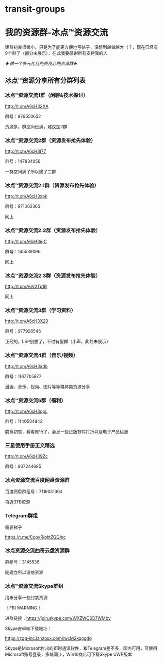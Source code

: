 # transit-groups

# 我的资源群-冰点™资源交流

建群初衷很微小，只是为了能更方便地写帖子，没想到越做越大（？，现在已经有9个群了（部分未展示），在此我要感谢所有支持我的人

*★做一个多元化且免费良心的资源群★*

## 冰点™资源分享所有分群列表 

### 冰点™资源交流1群（闲聊&技术探讨）

http://t.cn/A6cH32XA

群号：879550652

资源多，群空间已满，建议加2群 

### 冰点™资源交流2群（资源发布抢先体验）

http://t.cn/A6cH3I77

群号：147834056

一群空间满了所以建了二群 

### 冰点™资源交流2.1群（资源发布抢先体验）

http://t.cn/A6cH3xpk

群号：971063365

同上 

### 冰点™资源交流2.2群（资源发布抢先体验）

http://t.cn/A6cH3iqC

群号：145539096

同上 

### 冰点™资源交流2.3群（资源发布抢先体验）


http://t.cn/A6V2Tp1B

同上

### 冰点™资源交流3群（学习资料）

http://t.cn/A6cH3X29

群号：977926545

正经的，LSP别想了，不过有里群（小声，此处未展示） 

### 冰点™资源交流4群（音乐/视频）

http://t.cn/A6cH3adb

群号：1167705977

漫画、音乐、视频、图片等等媒体类资源分享 

### 冰点™资源交流5群（福利）

http://t.cn/A6cH3opL

群号：1140504842

脱离初衷，看看就行了，会发一些正版软件打折以及电子产品优惠 

### 三星使用手册正文精选

http://t.cn/A6cH39Zc

群号：907244685

### 冰点资源交流百度网盘资源群

百度网盘群组号：7116031364

将近3TB资源

### Telegram群组

需要梯子

https://t.me/CopyRightZGQInc

### 冰点资源交流曲奇云盘资源群

群组号：3145536

刚建立所以没啥资源

### 冰点™资源交流Skype群组

用来分享一些封禁资源

！FBI WARNING！

进群链接：https://join.skype.com/WXZWC6D7WMby

Skype安卓端下载地址：

https://zgq-inc.lanzoux.com/iwcM2kqggdg

Skype是Microsoft推出的即时通讯软件，和Telegram差不多，国内可用，可使用Microsoft账号登录，多端同步，Win10商店可下载Skype UWP版本

